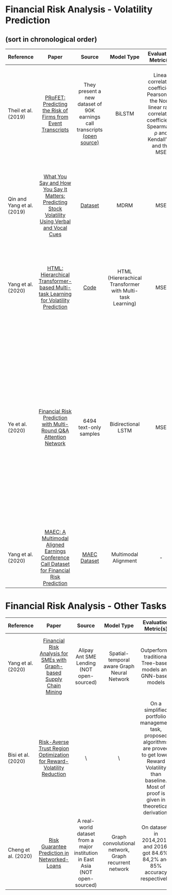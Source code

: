 # Financial Risk Analysis - Volatility Prediction 
## (sort in chronological order)

| Reference | Paper | Source | Model Type | Evaluation Metric(s) | Time Span | Contribution | Venue |
| --------------- | :-----------: | :-----------: | :-----------: | :--------------: | :-----------: | :-----------: | :--------------: |
| Theil et al. (2019) | [PRoFET: Predicting the Risk of Firms from Event Transcripts](https://www.ijcai.org/Proceedings/2019/724) | They present a new dataset of 90K earnings call transcripts [(open source)](https://github.com/samuelbroscheit/neural-profet) | BiLSTM | Linear correlation coefficient Pearson’s r, the Non-linear rank correlation coefficients Spearman’s ρ and Kendall’s τ, and the MSE | 2002–2017 | They introduce PRoFET, the first neural model for volatility prediction jointly exploiting both semantic language representations and a comprehensive set of financial features | IJCAI-19 |
| Qin and Yang et al. (2019) | [What You Say and How You Say It Matters: Predicting Stock Volatility Using Verbal and Vocal Cues](https://www.aclweb.org/anthology/P19-1038/) | [Dataset](https://github.com/GeminiLn/EarningsCall_Dataset) | MDRM | MSE | S&P 500 companies in 2017 |First work to extend the earnings conference call analysis as a multimodal problem by incorporating textual and audio information in the same model.| ACL-19 |
| Yang et al. (2020) | [HTML: Hierarchical Transformer-based Multi-task Learning for Volatility Prediction](https://dl.acm.org/doi/abs/10.1145/3366423.3380128) | [Code](https://github.com/YangLinyi/HTML-Hierarchical-Transformer-based-Multi-task-Learning-for-Volatility-Prediction) | HTML (Hiererachical Transformer with Multi-task Learning) | MSE | 2017 | This paper demonstrates very significant improvements in prediction accuracy, in the range 17% - 49% compared to the current state-of-the-art. | WWW-20 |
| Ye et al. (2020) | [Financial Risk Prediction with Multi-Round Q&A Attention Network](https://www.ijcai.org/Proceedings/2020/631) | 6494 text-only samples | Bidirectional LSTM | MSE | 2015-2018 | Instead of word-level or document level feature extraction, they focus on dialogues in the conference. Through extracting features of each round of dialogue, the model predicts the financial volatility. Compared to the most common baseline, past volatility, proposed model achieves 47% improvement in 3-days span, 31% in 7-days span, and 23% in 15-days span. | IJCAI-20 |
| Yang et al. (2020) | [MAEC: A Multimodal Aligned Earnings Conference Call Dataset for Financial Risk Prediction](https://www.cikm2020.org/) | [MAEC Dataset](https://github.com/YangLinyi/MAEC-A-Multimodal-Aligned-Earnings-Conference-Call-Dataset-for-Financial-Risk-Prediction) | Multimodal Alignment | - | 2015-2018 | This is a data resource paper that is more than six times larger than those currently available to the research community.| CIKM-20 |

# Financial Risk Analysis - Other Tasks

| Reference | Paper | Source | Model Type | Evaluation Metric(s) | Time Span | Contribution | Venue |
| --------------- | :-----------: | :-----------: | :-----------: | :--------------: | :-----------: | :-----------: | :--------------: |
| Yang et al. (2020) | [Financial Risk Analysis for SMEs with Graph-based Supply Chain Mining](https://www.ijcai.org/Proceedings/2020/643) | Alipay Ant SME Lending (NOT open-sourced) | Spatial-temporal aware Graph Neural Network | Outperforms traditional Tree-based models and GNN-based models | \ | Analyze financial risk through mining the supply chain between Small and Medium-size Enterprises | IJCAI-20 | 
| Bisi et al. (2020) | [Risk-Averse Trust Region Optimization for Reward-Volatility Reduction](https://www.ijcai.org/Proceedings/2020/632) | \ | \ | On a simplified portfolio management task, proposed algorithms are proved to get lower Reward Volatility than baseline. Most of proof is given in theoretical derivation. | \ | In many cases, the risk is measured not only on a long-term perspective, but also on a step-wise reward. (like on a daily base) | IJCAI-20 |
| Cheng et al. (2020) | [Risk Guarantee Prediction in Networked-Loans](https://www.researchgate.net/publication/342799585_Risk_Guarantee_Prediction_in_Networked-Loans) | A real-world dataset from a major institution in East Asia (NOT open-sourced) | Graph convolutional network, Graph recurrent network | On datasets in 2014,2015 and 2016, got 84.6%, 84,2% and 85% accuracy respectively. | 01/01/2013-31/12/2016 | Detect and predict the risk in a guaranteed loan | IJCAI-20 |
